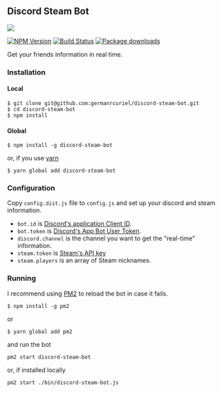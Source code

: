 ## Discord Steam Bot

![](http://i.imgur.com/ajuhmG1.png)

[![NPM Version](https://badge.fury.io/js/discord-steam-bot.svg)](https://npmjs.org/package/discord-steam-bot)
[![Build Status](https://api.travis-ci.org/germanrcuriel/discord-steam-bot.svg?branch=master)](https://travis-ci.org/germanrcuriel/discord-steam-bot)
[![Package downloads](http://img.shields.io/npm/dm/discord-steam-bot.svg)](https://npmjs.org/package/discord-steam-bot)

Get your friends information in real time.

### Installation

#### Local

```
$ git clone git@github.com:germanrcuriel/discord-steam-bot.git
$ cd discord-steam-bot
$ npm install
```

#### Global

```
$ npm install -g discord-steam-bot
```

or, if you use [yarn](https://yarnpkg.com)

```
$ yarn global add discord-steam-bot
```

### Configuration

Copy `config.dist.js` file to `config.js` and set up your discord and steam information.

- `bot.id` is [Discord's application Client ID](https://discordapp.com/developers/applications/me).
- `bot.token` is [Discord's App Bot User Token](https://discordapp.com/developers/applications/me).
- `discord.channel` is the channel you want to get the "real-time" information.
- `steam.token` is [Steam's API key](https://steamcommunity.com/dev/apikey)
- `steam.players` is an array of Steam nicknames.

### Running

I recommend using [PM2](http://pm2.keymetrics.io/) to reload the bot in case it fails.

```
$ npm install -g pm2
```

or

```
$ yarn global add pm2
```

and run the bot

```
pm2 start discord-steam-bot
```

or, if installed locally

```
pm2 start ./bin/discord-steam-bot.js
```
